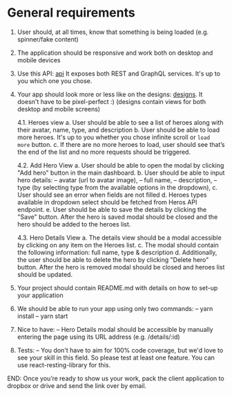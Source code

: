 # General requirements

1. User should, at all times, know that something is being loaded (e.g. spinner/fake content)

2. The application should be responsive and work both on desktop and mobile devices

3. Use this API: [api](https://github.com/netguru/heroes-api) It exposes both REST and GraphQL services. It's up to you which one you chose.

4. Your app should look more or less like on the designs: [designs](https://netguru.invisionapp.com/share/8YU95KFGH9C).  It doesn't have to be pixel-perfect :) (designs contain views for both desktop and mobile screens)

	4.1. Heroes view
		a. User should be able to see a list of heroes along with their avatar, name, type, and description
		b. User should be able to load more heroes. It's up to you whether you chose infinite scroll or `load more` button.
		c. If there are no more heroes to load, user should see that’s the end of the list and no more requests should be triggered.

	4.2. Add Hero View
		a. User should be able to open the modal by clicking "Add hero" button in the main dashboard.
		b. User should be able to input hero details:
			– avatar (url to avatar image),
			– full name,
			– description,
			– type (by selecting type from the available options in the dropdown), 
		c. User should see an error when fields are not filled
		d. Heroes types available in dropdown select should be fetched from Heros API endpoint.
		e. User should be able to save the details by clicking the "Save" button. After the hero is saved modal should be closed and the hero should be added to the heroes list. 
		
	​4.3. Hero Details View
		a. The details view should be a modal accessible by clicking on any item on the Heroes list.
		c. The modal should contain the following information: full name, type & description
		d. Additionally, the user should be able to delete the hero by clicking "Delete hero" button. After the hero is removed modal should be closed and heroes list should be updated.

5. Your project should contain README.md with details on how to set-up your application

6. We should be able to run your app using only two commands: 
	– yarn install
	– yarn start

7. Nice to have:
	– Hero Details modal should be accessible by manually entering the page using its URL address (e.g. /details/:id)
	
8. Tests:
	– You don't have to aim for 100% code coverage, but we'd love to see your skill in this field. So please test at least one feature. You can use react-resting-library for this. 

END: Once you’re ready to show us your work, pack the client application to dropbox or drive and send the link over by email.